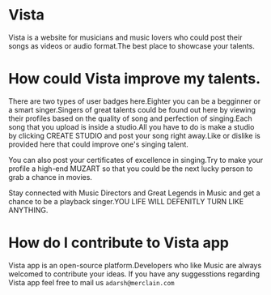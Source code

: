 # Vista
Vista is a website for musicians and music lovers who could post their songs as videos or audio format.The best place to showcase your talents.

# How could Vista improve my talents.
There are two types of user badges here.Eighter you can be a begginner or a smart singer.Singers of great talents could be found out here by viewing their profiles based on the quality of song and perfection of singing.Each song that you upload is inside a studio.All you have to do is make a studio by clicking CREATE STUDIO and post your song right away.Like or dislike is provided here that could improve one's singing talent.

You can also post your certificates of excellence in singing.Try to make your profile a high-end MUZART so that you could be the next lucky person to grab a chance in movies.

Stay connected with Music Directors and Great Legends in Music and get a chance to be a playback singer.YOU LIFE WILL DEFENITLY TURN LIKE ANYTHING.

# How do I contribute to Vista app
  Vista app is an open-source platform.Developers who like Music are always welcomed to contribute your ideas.
  If you have any suggesstions regarding Vista app feel free to mail us ```adarsh@merclain.com``` 

